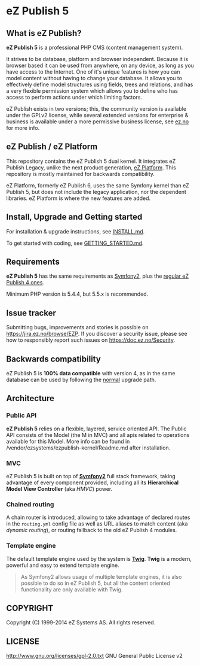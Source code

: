 # eZ Publish 5

## What is eZ Publish?
**eZ Publish 5** is a professional PHP CMS (content management system).

It strives to be database, platform and browser independent. Because it is
browser based it can be used from anywhere, on any device, as long as you have
access to the Internet. One of it's unique features is how you can model
content without having to change your database. It allows you to effectively
define model structures using fields, trees and relations, and has a very
flexible permission system which allows you to define who has access to
perform actions under which limiting factors.

eZ Publish exists in two versions; this, the community version is available under
the GPLv2 license, while several extended versions for enterprise & business is available
under a more permissive business license, see [ez.no](http://ez.no/) for more info.

## eZ Publish / eZ Platform
This repository contains the eZ Publish 5 dual kernel. It integrates eZ Publish Legacy, unlike the next product generation, [eZ Platform](https://github.com/ezsystems/ezplatform). This repository is mostly maintained for backwards compatibility.

eZ Platform, formerly eZ Publish 6, uses the same Symfony kernel than eZ Publish 5, but does not include the legacy application, nor the dependent libraries. eZ Platform is where the new features are added.

## Install, Upgrade and Getting started
For installation & upgrade instructions, see [INSTALL.md](https://github.com/ezsystems/ezpublish-community/blob/master/INSTALL.md).

To get started with coding, see [GETTING_STARTED.md](https://github.com/ezsystems/ezpublish-community/blob/master/GETTING_STARTED.md).

## Requirements
**eZ Publish 5** has the same requirements as [Symfony2](http://symfony.com/doc/master/reference/requirements.html),
plus the [regular eZ Publish 4 ones](http://doc.ez.no/eZ-Publish/Technical-manual/4.x/Installation/Normal-installation/Requirements-for-doing-a-normal-installation).

Minimum PHP version is 5.4.4, but 5.5.x is recommended.

## Issue tracker
Submitting bugs, improvements and stories is possible on https://jira.ez.no/browse/EZP.
If you discover a security issue, please see how to responsibly report such issues on https://doc.ez.no/Security.

## Backwards compatibility
eZ Publish 5 is **100% data compatible** with version 4, as in the same
database can be used by following the [normal](http://doc.ez.no/eZ-Publish/Upgrading) upgrade path.

## Architecture

### Public API
**eZ Publish 5** relies on a flexible, layered, service oriented API.
The Public API consists of the Model (the M in MVC) and all
apis related to operations available for this Model. More info can be found
in /vendor/ezsystems/ezpublish-kernel/Readme.md after installation.

### MVC
eZ Publish 5 is built on top of **[Symfony2](http://symfony.com)** full stack framework, taking advantage of
every component provided, including all its **Hierarchical Model View Controller** (aka *HMVC*) power.

### Chained routing
A chain router is introduced, allowing to take advantage of declared routes in the `routing.yml` config file as well as
URL aliases to match content (aka *dynamic routing*), or routing fallback to the old eZ Publish 4 modules.

### Template engine
The default template engine used by the system is **[Twig](http://twig.sensiolabs.org/)**.
**Twig** is a modern, powerful and easy to extend template engine.

> As Symfony2 allows usage of multiple template engines, it is also possible to do so in eZ Publish 5, but all the
> content oriented functionality are only available with Twig.


## COPYRIGHT
Copyright (C) 1999-2014 eZ Systems AS. All rights reserved.

## LICENSE
http://www.gnu.org/licenses/gpl-2.0.txt GNU General Public License v2
